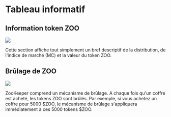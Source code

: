 # Tableau informatif

## Information token ZOO
![](/docs/image7.png)

Cette section affiche tout simplement un bref descriptif de la distribution, de l'indice de marché (MC) et la valeur du token ZOO.

## Brûlage de ZOO
![](/docs/image2.png)

ZooKeeper comprend un mécanisme de brûlage. A chaque fois qu'un coffre est acheté, les tokens ZOO sont brûlés. Par exemple, si vous achetez un coffre pour 5000 $ZOO, le mécanisme de brûlage s'appliquera immédiatement à ces 5000 tokens $ZOO.
